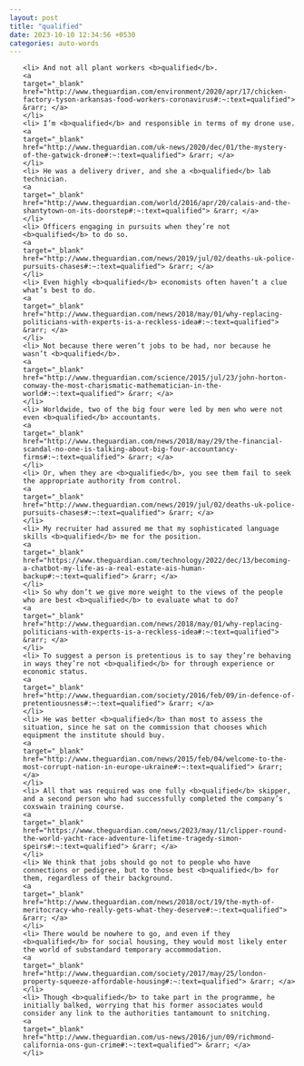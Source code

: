```yaml
---
layout: post
title: "qualified"
date: 2023-10-10 12:34:56 +0530
categories: auto-words
---
```

<ol>

    <li> And not all plant workers <b>qualified</b>.
    <a 
    target="_blank" 
    href="http://www.theguardian.com/environment/2020/apr/17/chicken-factory-tyson-arkansas-food-workers-coronavirus#:~:text=qualified"> &rarr; </a>
    </li>
    <li> I’m <b>qualified</b> and responsible in terms of my drone use.
    <a 
    target="_blank" 
    href="http://www.theguardian.com/uk-news/2020/dec/01/the-mystery-of-the-gatwick-drone#:~:text=qualified"> &rarr; </a>
    </li>
    <li> He was a delivery driver, and she a <b>qualified</b> lab technician.
    <a 
    target="_blank" 
    href="http://www.theguardian.com/world/2016/apr/20/calais-and-the-shantytown-on-its-doorstep#:~:text=qualified"> &rarr; </a>
    </li>
    <li> Officers engaging in pursuits when they’re not <b>qualified</b> to do so.
    <a 
    target="_blank" 
    href="http://www.theguardian.com/news/2019/jul/02/deaths-uk-police-pursuits-chases#:~:text=qualified"> &rarr; </a>
    </li>
    <li> Even highly <b>qualified</b> economists often haven’t a clue what’s best to do.
    <a 
    target="_blank" 
    href="http://www.theguardian.com/news/2018/may/01/why-replacing-politicians-with-experts-is-a-reckless-idea#:~:text=qualified"> &rarr; </a>
    </li>
    <li> Not because there weren’t jobs to be had, nor because he wasn’t <b>qualified</b>.
    <a 
    target="_blank" 
    href="http://www.theguardian.com/science/2015/jul/23/john-horton-conway-the-most-charismatic-mathematician-in-the-world#:~:text=qualified"> &rarr; </a>
    </li>
    <li> Worldwide, two of the big four were led by men who were not even <b>qualified</b> accountants.
    <a 
    target="_blank" 
    href="http://www.theguardian.com/news/2018/may/29/the-financial-scandal-no-one-is-talking-about-big-four-accountancy-firms#:~:text=qualified"> &rarr; </a>
    </li>
    <li> Or, when they are <b>qualified</b>, you see them fail to seek the appropriate authority from control.
    <a 
    target="_blank" 
    href="http://www.theguardian.com/news/2019/jul/02/deaths-uk-police-pursuits-chases#:~:text=qualified"> &rarr; </a>
    </li>
    <li> My recruiter had assured me that my sophisticated language skills <b>qualified</b> me for the position.
    <a 
    target="_blank" 
    href="https://www.theguardian.com/technology/2022/dec/13/becoming-a-chatbot-my-life-as-a-real-estate-ais-human-backup#:~:text=qualified"> &rarr; </a>
    </li>
    <li> So why don’t we give more weight to the views of the people who are best <b>qualified</b> to evaluate what to do?
    <a 
    target="_blank" 
    href="http://www.theguardian.com/news/2018/may/01/why-replacing-politicians-with-experts-is-a-reckless-idea#:~:text=qualified"> &rarr; </a>
    </li>
    <li> To suggest a person is pretentious is to say they’re behaving in ways they’re not <b>qualified</b> for through experience or economic status.
    <a 
    target="_blank" 
    href="http://www.theguardian.com/society/2016/feb/09/in-defence-of-pretentiousness#:~:text=qualified"> &rarr; </a>
    </li>
    <li> He was better <b>qualified</b> than most to assess the situation, since he sat on the commission that chooses which equipment the institute should buy.
    <a 
    target="_blank" 
    href="http://www.theguardian.com/news/2015/feb/04/welcome-to-the-most-corrupt-nation-in-europe-ukraine#:~:text=qualified"> &rarr; </a>
    </li>
    <li> All that was required was one fully <b>qualified</b> skipper, and a second person who had successfully completed the company’s coxswain training course.
    <a 
    target="_blank" 
    href="https://www.theguardian.com/news/2023/may/11/clipper-round-the-world-yacht-race-adventure-lifetime-tragedy-simon-speirs#:~:text=qualified"> &rarr; </a>
    </li>
    <li> We think that jobs should go not to people who have connections or pedigree, but to those best <b>qualified</b> for them, regardless of their background.
    <a 
    target="_blank" 
    href="http://www.theguardian.com/news/2018/oct/19/the-myth-of-meritocracy-who-really-gets-what-they-deserve#:~:text=qualified"> &rarr; </a>
    </li>
    <li> There would be nowhere to go, and even if they <b>qualified</b> for social housing, they would most likely enter the world of substandard temporary accommodation.
    <a 
    target="_blank" 
    href="http://www.theguardian.com/society/2017/may/25/london-property-squeeze-affordable-housing#:~:text=qualified"> &rarr; </a>
    </li>
    <li> Though <b>qualified</b> to take part in the programme, he initially balked, worrying that his former associates would consider any link to the authorities tantamount to snitching.
    <a 
    target="_blank" 
    href="http://www.theguardian.com/us-news/2016/jun/09/richmond-california-ons-gun-crime#:~:text=qualified"> &rarr; </a>
    </li>